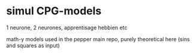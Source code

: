 # simul CPG-models
1 neurone, 2 neurones, apprentisage hebbien etc

math-y models used in the pepper main repo, purely theoretical here (sins and squares as input)
